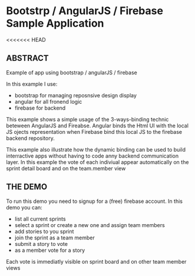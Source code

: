 # Bootstrp / AngularJS / Firebase Sample Application

<<<<<<< HEAD

## ABSTRACT

Example of app using bootstrap / angularJS / firebase

In this example I use:
  - bootstrap for managing reposnsive design display
  - angular for all fronend logic
  - firebase for backend

This example shows a simple usage of the 3-ways-binding technic beteween AngularJS and Fireabse.
Angular binds the Html UI with the local JS ojects representation when Firebase bind this local JS to the firebase backend repository.

This example also illustrate how the dynamic binding can be used to build interractive apps without having to code anny backend communication layer. In this example the vote of each indiviual appear automatically on the sprint detail board and on the team.member view 

## THE DEMO
To run this demo you need to signup for a (free) firebase account.
In this demo you can:
 - list all current sprints
 - select a sprint or create a new one and assign team members
 - add stories to you sprint
 - join the sprint as a team member
 - submit a story to vote
 - as a member vote for a story

Each vote is immediatly visible on sprint board and on other team member views
 
 